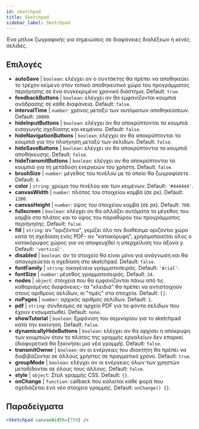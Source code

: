 ```yaml
---
id: sketchpad 
title: Sketchpad
sidebar_label: Sketchpad
---
```


Ένα μπλοκ ζωγραφικής για σημειώσεις σε διαφάνειες διαλέξεων ή κενές σελίδες.

## Επιλογές

* __autoSave__ | `boolean`: ελέγχει αν ο συντάκτης θα πρέπει να αποθηκεύει το τρέχον κείμενο στον τοπικό αποθηκευτικό χώρο του προγράμματος περιήγησης σε ένα συγκεκριμένο χρονικό διάστημα. Default: `true`.
* __feedbackButtons__ | `boolean`: ελέγχει αν θα εμφανίζονται κουμπιά ανάδρασης σε κάθε διαφάνεια. Default: `false`.
* __intervalTime__ | `number`: χρόνος μεταξύ των αυτόματων αποθηκεύσεων. Default: `10000`.
* __hideInputButtons__ | `boolean`: ελέγχει αν θα αποκρύπτονται τα κουμπιά εισαγωγής σχεδίασης και κειμένου. Default: `false`.
* __hideNavigationButtons__ | `boolean`: ελέγχει αν θα αποκρύπτονται τα κουμπιά για την πλοήγηση μεταξύ των σελίδων. Default: `false`.
* __hideSaveButtons__ | `boolean`: ελέγχει αν θα αποκρύπτονται τα κουμπιά αποθήκευσης. Default: `false`.
* __hideTransmitButtons__ | `boolean`: ελέγχει αν θα αποκρύπτονται τα κουμπιά για τη μετάδοση ενεργειών του χρήστη. Default: `false`.
* __brushSize__ | `number`: μέγεθος του πινέλου με το οποίο θα ζωγραφίσετε. Default: `4`.
* __color__ | `string`: χρώμα του πινέλου και των κειμένων. Default: `'#444444'`.
* __canvasWidth__ | `number`: πλάτος του στοιχείου καμβά (σε px). Default: `1200`.
* __canvasHeight__ | `number`: ύψος του στοιχείου καμβά (σε px). Default: `700`.
* __fullscreen__ | `boolean`: ελέγχει αν θα αλλάζει αυτόματα το μέγεθος του καμβά στο πλάτος και το ύψος του παραθύρου του προγράμματος περιήγησης. Default: `false`.
* __fill__ | `string`: αν "οριζόντια", γεμίζει όλο τον διαθέσιμο οριζόντιο χώρο κατά τη σχεδίαση ενός PDF- αν "κατακόρυφη", χρησιμοποιείται όλος ο κατακόρυφος χώρος για να αποφευχθεί η υπερχείλιση του άξονα y. Default: `'vertical'`.
* __disabled__ | `boolean`: αν το στοιχείο θα είναι μόνο για ανάγνωση και θα απαγορεύεται η σχεδίαση στο sketchpad. Default: `false`.
* __fontFamily__ | `string`: οικογένεια γραμματοσειράς. Default: `'Arial'`.
* __fontSize__ | `number`: μέγεθος γραμματοσειράς. Default: `24`.
* __nodes__ | `object`: στοιχεία που θα εμφανίζονται πάνω από τις καθορισμένες διαφάνειες- τα "κλειδιά" θα πρέπει να αντιστοιχούν στους αριθμούς σελίδων, οι "τιμές" στα στοιχεία. Default: `{}`.
* __noPages__ | `number`: αρχικός αριθμός σελίδων. Default: `1`.
* __pdf__ | `string`: σύνδεσμος σε αρχείο PDF για τα φόντα σελίδων που έχουν ενσωματωθεί. Default: `none`.
* __showTutorial__ | `boolean`: Εμφάνιση του σεμιναρίου για το sketchpad κατά την εκκίνηση. Default: `false`.
* __dynamicallyHideButtons__ | `boolean`: ελέγχει αν θα αρχίσει η απόκρυψη των κουμπιών όταν το πλάτος της γραμμής εργαλείων δεν επαρκεί (διαφορετικά θα ξεκινήσει μια νέα γραμμή). Default: `false`.
* __transmitOwner__ | `boolean`: αν οι ενέργειες του ιδιοκτήτη θα πρέπει να διαβιβάζονται σε άλλους χρήστες σε πραγματικό χρόνο. Default: `true`.
* __groupMode__ | `boolean`: ελέγχει αν οι ενέργειες όλων των χρηστών μεταδίδονται σε όλους τους άλλους. Default: `false`.
* __style__ | `object`: Στυλ γραμμής CSS. Default: `{}`.
* __onChange__ | `function`: callback που καλείται κάθε φορά που σχεδιάζεται ένα νέο στοιχείο γραμμής. Default: `onChange() {}`.


## Παραδείγματα

```jsx live
<Sketchpad canvasWidth={750} />
```

